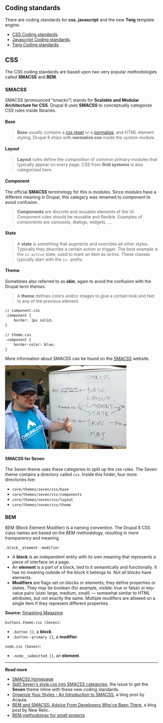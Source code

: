 ## Coding standards

There are coding standards for **css**, **javascript** and the new **Twig** template engine:

- [CSS Coding standards](https://www.drupal.org/node/1886770).
- [Javascript Coding standards](https://www.drupal.org/node/172169).
- [Twig Coding standards](https://www.drupal.org/node/1823416).

## CSS

The CSS coding standards are based upon two very popular methodologies called **SMACSS** and **BEM**. 

### SMACSS

SMACSS (pronounced “smacks”) stands for **Scalable and Modular Architecture for CSS**. Drupal 8 uses **SMACSS** to conceptually categorize CSS rules inside libraries.

#### Base

> **Base** usually contains a [css reset](http://cssreset.com/scripts/eric-meyer-reset-css/) or a [normalize](http://cssreset.com/scripts/normalize-css/), and HTML element styling. Drupal 8 ships with **normalize.css** inside the *system* module.

#### Layout

> **Layout** rules define the composition of common primary modules that typically appear on every page. CSS from **Grid systems** is also categorized here.

#### Component

The official **SMACSS** terminology for this is *modules*. Since *modules* have a different meaning in Drupal, this category was renamed to *component* to avoid confusion.

> **Components** are discrete and reusable elements of the UI. Component rules should be reusable and flexible. Examples of components are carousels, dialogs, widgets, …

#### State

> A **state** is something that augments and overrides all other styles. Typically they describe a certain action or trigger. The best example is the `is-active` state, used to mark an item as *active*. These classes typically start with the `is-` prefix.

#### Theme

Sometimes also referred to as  **skin**, again to avoid the confusion with the Drupal term *themes*.

> A **theme** defines colors and/or images to give a certain look and feel to any of the previous element.

    // component.css
    .component {
        border: 1px solid;
    }

    // theme.css
    .component {
        border-color: blue;
    }


More information about SMACSS can be found on the [SMACSS](https://smacss.com/) website.

![MortenDK approved](../img/mortendk.jpg)

#### SMACSS for Seven

The Seven theme uses these categories to split up the css rules. The Seven theme contains a directory called `css`. Inside this folder, four more directories live:

- `core/themes/seven/css/base`
- `core/themes/seven/css/components`
- `core/themes/seven/css/layout`
- `core/themes/seven/css/theme`

### BEM

BEM (Block Element Modifier) is a naming convention. The Drupal 8 CSS class names are based on the BEM methodology, resulting in more transparency and meaning.

`.block__element--modifier`

- A **block** is an independent entity with its own meaning that represents a piece of interface on a page.
- An **element** is a part of a block, tied to it semantically and functionally. It has no meaning outside of the block it belongs to. Not all blocks have elements.
- **Modifiers** are flags set on blocks or elements; they define properties or states. They may be boolean (for example, visible: true or false) or key-value pairs (size: large, medium, small) — somewhat similar to HTML attributes, but not exactly the same. Multiple modifiers are allowed on a single item if they represent different properties.

**Source:** [Smashing Magazine](http://www.smashingmagazine.com/2014/07/17/bem-methodology-for-small-projects/)

`buttons.theme.css (Seven)`:

- `.button {}`, a **block**.
- `.button--primary {}`, a **modifier**.

`node.css (Seven)`:

- `.node__submitted {}`, an **element**.

***

**Read more**

* [SMACSS Homepage](https://smacss.com)
* [Split Seven's style.css into SMACSS categories](https://www.drupal.org/node/2321505), the issue to get the **Seven** theme inline with these new coding standards.
* [Organize Your Styles - An Introduction to SMACSS](https://www.acquia.com/blog/organize-your-styles-introduction-smacss), a blog post by Acquia.
* [BEM and SMACSS: Advice From Developers Who’ve Been There](http://www.sitepoint.com/bem-smacss-advice-from-developers/), a blog post by New Relic.
* [BEM methodology for small projects](http://www.smashingmagazine.com/2014/07/17/bem-methodology-for-small-projects/)
